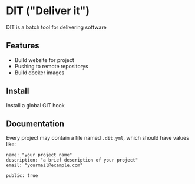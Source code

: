 # DIT ("Deliver it")

DIT is a batch tool for delivering software

## Features

- Build website for project
- Pushing to remote repositorys
- Build docker images

## Install

Install a global GIT hook


## Documentation

Every project may contain a file named `.dit.yml`, which should have values like:
```
name: "your project name"
description: "a brief description of your project"
email: "yourmail@example.com"

public: true
```
